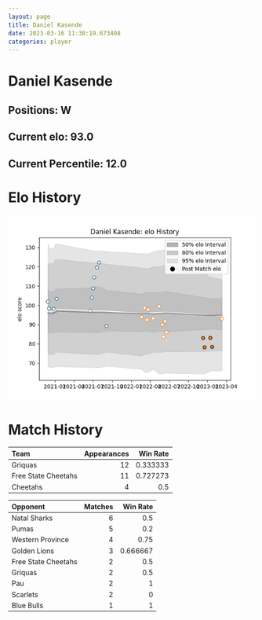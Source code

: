```yaml
---  
layout: page  
title: Daniel Kasende  
date: 2023-03-16 11:30:19.673408  
categories: player  
---
```

# Daniel Kasende

## Positions: W

## Current elo: 93.0

## Current Percentile: 12.0

# Elo History


![elo history](history_DanielKasende.png)
# Match History


| Team                |   Appearances |   Win Rate |
|:--------------------|--------------:|-----------:|
| Griquas             |            12 |   0.333333 |
| Free State Cheetahs |            11 |   0.727273 |
| Cheetahs            |             4 |   0.5      |

| Opponent            |   Matches |   Win Rate |
|:--------------------|----------:|-----------:|
| Natal Sharks        |         6 |   0.5      |
| Pumas               |         5 |   0.2      |
| Western Province    |         4 |   0.75     |
| Golden Lions        |         3 |   0.666667 |
| Free State Cheetahs |         2 |   0.5      |
| Griquas             |         2 |   0.5      |
| Pau                 |         2 |   1        |
| Scarlets            |         2 |   0        |
| Blue Bulls          |         1 |   1        |